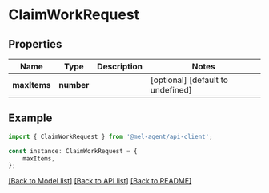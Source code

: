 # ClaimWorkRequest


## Properties

Name | Type | Description | Notes
------------ | ------------- | ------------- | -------------
**maxItems** | **number** |  | [optional] [default to undefined]

## Example

```typescript
import { ClaimWorkRequest } from '@mel-agent/api-client';

const instance: ClaimWorkRequest = {
    maxItems,
};
```

[[Back to Model list]](../README.md#documentation-for-models) [[Back to API list]](../README.md#documentation-for-api-endpoints) [[Back to README]](../README.md)
